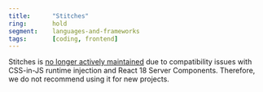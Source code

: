 ```yaml
---
title:      "Stitches"
ring:       hold
segment:    languages-and-frameworks
tags:       [coding, frontend]
---
```


Stitches is [no longer actively maintained](https://github.com/stitchesjs/stitches/discussions/1149#discussioncomment-6223090) due to compatibility issues with CSS-in-JS runtime injection and React 18 Server Components. Therefore, we do not recommend using it for new projects.
